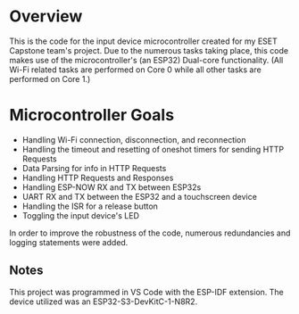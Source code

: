 # Overview
This is the code for the input device microcontroller created for my ESET Capstone team's project. Due to the numerous tasks taking place, this code makes use of the microcontroller's (an ESP32) Dual-core functionality. (All Wi-Fi related tasks are performed on Core 0 while all other tasks are performed on Core 1.)

# Microcontroller Goals
- Handling Wi-Fi connection, disconnection, and reconnection
- Handling the timeout and resetting of oneshot timers for sending HTTP Requests
- Data Parsing for info in HTTP Requests
- Handling HTTP Requests and Responses
- Handling ESP-NOW RX and TX between ESP32s
- UART RX and TX between the ESP32 and a touchscreen device
- Handling the ISR for a release button
- Toggling the input device's LED

In order to improve the robustness of the code, numerous redundancies and logging statements were added.

## Notes
This project was programmed in VS Code with the ESP-IDF extension. The device utilized was an ESP32-S3-DevKitC-1-N8R2.